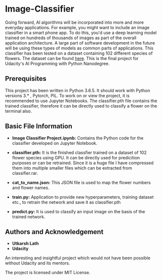 # Image-Classifier
Going forward, AI algorithms will be incorporated into more and more everyday applications. For example, you might want to include an image classifier in a smart phone app. To do this, you'd use a deep learning model trained on hundreds of thousands of images as part of the overall application architecture. A large part of software development in the future will be using these types of models as common parts of applications.
This classifier has been tested on a dataset containing 102 different species of flowers. The dataset can be found [here](http://www.robots.ox.ac.uk/~vgg/data/flowers/102/index.html).
This is the final project for Udacity's AI Programming with Python Nanodegree.

## Prerequisites
This project has been written in Python 3.6.5. It should work with Python versions 3.* , Pytorch, PIL.
To work on or view the project, it is recommended to use Jupyter Notebooks. The classifier.pth file contains the trained classifier, therefore it can be directly used to classify a flower on the terminal also.

## Basic File Information

- **Image Classifier Project.ipynb:** Contains the Python code for the classifier developed on Jupyter Notebook.

- **classifier.pth:** It is the finished classfier trained on a dataset of 102 flower species using GPU. It can be directly used for predicition purposes or can be retrained. Since it is a huge file I have compressed them into multiple smaller files which can be extracted from classifier.rar.

- **cat_to_name.json:** This JSON file is used to map the flower numbers and flower names.

- **train.py:** Application to provide new hyperparameters, training dataset etc., to retrain the network and save it as classifier.pth

- **predict.py:** It is used to classify an input image on the basis of the trained network.

## Authors and Acknowledgement
- **Utkarsh Lath**
- **Udacity**

An interesting and insightful project which would not have been possible without Udacity and its mentors.

The project is licensed under MIT License.
